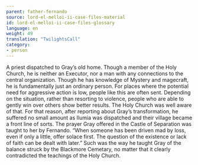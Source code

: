 ```yaml
---
parent: father-fernando
source: lord-el-melloi-ii-case-files-material
id: lord-el-melloi-ii-case-files-glossary
language: en
weight: 49
translation: "TwilightsCall"
category:
- person
---
```


A priest dispatched to Gray’s old home.
Though a member of the Holy Church, he is neither an Executor, nor a man with any connections to the central organization. Though he has knowledge of Mystery and magecraft, he is fundamentally just an ordinary person. For places where the potential need for aggressive action is low, people like this are often sent.
Depending on the situation, rather than resorting to violence, people who are able to gently win over others show better results. The Holy Church was well aware of that.
For that reason, after reporting about Gray’s transformation, he suffered no small amount as Ilumia was dispatched and their village became a front line of sorts.
The prayer Gray offered in the Castle of Separation was taught to her by Fernando. “When someone has been driven mad by loss, even if only a little, offer solace first. The question of the existence or lack of faith can be dealt with later.”
Such was the way he taught Gray of the balance struck by the Blackmore Cemetary, no matter that it clearly contradicted the teachings of the Holy Church.
